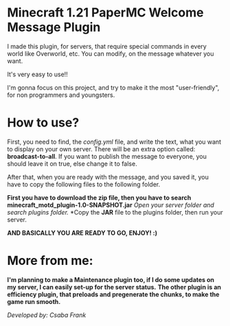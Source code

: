 # Minecraft 1.21 PaperMC Welcome Message Plugin

I made this plugin, for servers, that require special commands in every world like Overworld, etc.
You can modify, on the message whatever you want. 

It's very easy to use!!

I'm gonna focus on this project, and try to make it the most "user-friendly", for non programmers and youngsters.

# How to use?

First, you need to find, the *config.yml* file, and write the text, what you want to display on your own server.
There will be an extra option called: **broadcast-to-all**. If you want to publish the message to everyone, you should leave it on true, else change it to false.

After that, when you are ready with the message, and you saved it, you have to copy the following files to the following folder.


**First you have to download the zip file, then you have to search minecraft_motd_plugin-1.0-SNAPSHOT.jar**
*Open your server folder and search plugins folder.*
*Copy the **JAR** file to the plugins folder, then run your server.


**AND BASICALLY YOU ARE READY TO GO, ENJOY! :)**

# More from me:

**I'm planning to make a Maintenance plugin too, if I do some updates on my server, I can
easily set-up for the server status.**
**The other plugin is an efficiency plugin, that preloads and pregenerate the chunks, to
make the game run smooth.**

*Developed by: Csaba Frank*
